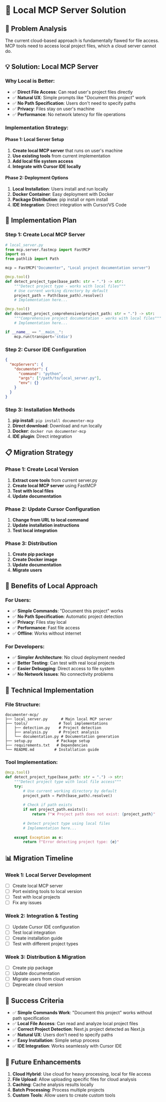 # 🔧 Local MCP Server Solution

## 🎯 **Problem Analysis**

The current cloud-based approach is fundamentally flawed for file access. MCP tools need to access local project files, which a cloud server cannot do.

## 💡 **Solution: Local MCP Server**

### **Why Local is Better:**
- ✅ **Direct File Access**: Can read user's project files directly
- ✅ **Natural UX**: Simple prompts like "Document this project" work
- ✅ **No Path Specification**: Users don't need to specify paths
- ✅ **Privacy**: Files stay on user's machine
- ✅ **Performance**: No network latency for file operations

### **Implementation Strategy:**

#### **Phase 1: Local Server Setup**
1. **Create local MCP server** that runs on user's machine
2. **Use existing tools** from current implementation
3. **Add local file system access**
4. **Integrate with Cursor IDE locally**

#### **Phase 2: Deployment Options**
1. **Local Installation**: Users install and run locally
2. **Docker Container**: Easy deployment with Docker
3. **Package Distribution**: pip install or npm install
4. **IDE Integration**: Direct integration with Cursor/VS Code

## 🚀 **Implementation Plan**

### **Step 1: Create Local MCP Server**
```python
# local_server.py
from mcp.server.fastmcp import FastMCP
import os
from pathlib import Path

mcp = FastMCP("Documenter", "Local project documentation server")

@mcp.tool()
def detect_project_type(base_path: str = ".") -> str:
    """Detect project type - works with local files"""
    # Use current working directory by default
    project_path = Path(base_path).resolve()
    # Implementation here...

@mcp.tool()
def document_project_comprehensive(project_path: str = ".") -> str:
    """Comprehensive project documentation - works with local files"""
    # Implementation here...

if __name__ == "__main__":
    mcp.run(transport='stdio')
```

### **Step 2: Cursor IDE Configuration**
```json
{
  "mcpServers": {
    "documenter": {
      "command": "python",
      "args": ["/path/to/local_server.py"],
      "env": {}
    }
  }
}
```

### **Step 3: Installation Methods**
1. **pip install**: `pip install documenter-mcp`
2. **Direct download**: Download and run locally
3. **Docker**: `docker run documenter-mcp`
4. **IDE plugin**: Direct integration

## 📋 **Migration Strategy**

### **Phase 1: Create Local Version**
1. **Extract core tools** from current server.py
2. **Create local MCP server** using FastMCP
3. **Test with local files**
4. **Update documentation**

### **Phase 2: Update Cursor Configuration**
1. **Change from URL to local command**
2. **Update installation instructions**
3. **Test local integration**

### **Phase 3: Distribution**
1. **Create pip package**
2. **Create Docker image**
3. **Update documentation**
4. **Migrate users**

## 🎯 **Benefits of Local Approach**

### **For Users:**
- ✅ **Simple Commands**: "Document this project" works
- ✅ **No Path Specification**: Automatic project detection
- ✅ **Privacy**: Files stay local
- ✅ **Performance**: Fast file access
- ✅ **Offline**: Works without internet

### **For Developers:**
- ✅ **Simpler Architecture**: No cloud deployment needed
- ✅ **Better Testing**: Can test with real local projects
- ✅ **Easier Debugging**: Direct access to file system
- ✅ **No Network Issues**: No connectivity problems

## 🔧 **Technical Implementation**

### **File Structure:**
```
documenter-mcp/
├── local_server.py      # Main local MCP server
├── tools/              # Tool implementations
│   ├── detection.py    # Project detection
│   ├── analysis.py     # Project analysis
│   └── documentation.py # Documentation generation
├── setup.py           # Package setup
├── requirements.txt   # Dependencies
└── README.md         # Installation guide
```

### **Tool Implementation:**
```python
@mcp.tool()
def detect_project_type(base_path: str = ".") -> str:
    """Detect project type with local file access"""
    try:
        # Use current working directory by default
        project_path = Path(base_path).resolve()
        
        # Check if path exists
        if not project_path.exists():
            return f"❌ Project path does not exist: {project_path}"
        
        # Detect project type using local files
        # Implementation here...
        
    except Exception as e:
        return f"Error detecting project type: {e}"
```

## 📊 **Migration Timeline**

### **Week 1: Local Server Development**
- [ ] Create local MCP server
- [ ] Port existing tools to local version
- [ ] Test with local projects
- [ ] Fix any issues

### **Week 2: Integration & Testing**
- [ ] Update Cursor IDE configuration
- [ ] Test local integration
- [ ] Create installation guide
- [ ] Test with different project types

### **Week 3: Distribution & Migration**
- [ ] Create pip package
- [ ] Update documentation
- [ ] Migrate users from cloud version
- [ ] Deprecate cloud version

## 🎯 **Success Criteria**

- ✅ **Simple Commands Work**: "Document this project" works without path specification
- ✅ **Local File Access**: Can read and analyze local project files
- ✅ **Correct Project Detection**: Next.js project detected as Next.js
- ✅ **Natural UX**: Users don't need to specify paths
- ✅ **Easy Installation**: Simple setup process
- ✅ **IDE Integration**: Works seamlessly with Cursor IDE

## 🔮 **Future Enhancements**

1. **Cloud Hybrid**: Use cloud for heavy processing, local for file access
2. **File Upload**: Allow uploading specific files for cloud analysis
3. **Caching**: Cache analysis results locally
4. **Batch Processing**: Process multiple projects
5. **Custom Tools**: Allow users to create custom tools 